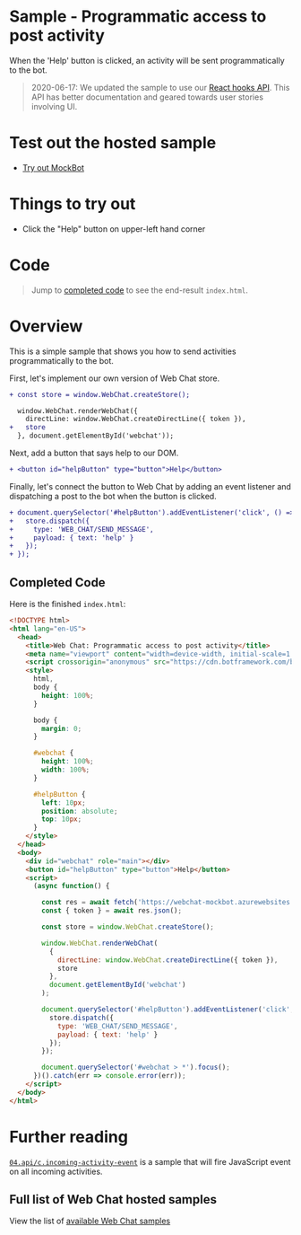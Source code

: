 # Sample - Programmatic access to post activity

When the 'Help' button is clicked, an activity will be sent programmatically to the bot.

> 2020-06-17: We updated the sample to use our [React hooks API](https://github.com/microsoft/BotFramework-WebChat/blob/master/docs/HOOKS.md). This API has better documentation and geared towards user stories involving UI.

# Test out the hosted sample

-  [Try out MockBot](https://microsoft.github.io/BotFramework-WebChat/04.api/d.post-activity-event)

# Things to try out

-  Click the "Help" button on upper-left hand corner

# Code

> Jump to [completed code](#completed-code) to see the end-result `index.html`.

# Overview

This is a simple sample that shows you how to send activities programmatically to the bot.

First, let's implement our own version of Web Chat store.

```diff
+ const store = window.WebChat.createStore();

  window.WebChat.renderWebChat({
    directLine: window.WebChat.createDirectLine({ token }),
+   store
  }, document.getElementById('webchat'));
```

Next, add a button that says help to our DOM.

```diff
+ <button id="helpButton" type="button">Help</button>
```

Finally, let's connect the button to Web Chat by adding an event listener and dispatching a post to the bot when the button is clicked.

```diff
+ document.querySelector('#helpButton').addEventListener('click', () => {
+   store.dispatch({
+     type: 'WEB_CHAT/SEND_MESSAGE',
+     payload: { text: 'help' }
+   });
+ });
```

## Completed Code

Here is the finished `index.html`:

<!-- prettier-ignore-start -->
```html
<!DOCTYPE html>
<html lang="en-US">
  <head>
    <title>Web Chat: Programmatic access to post activity</title>
    <meta name="viewport" content="width=device-width, initial-scale=1.0" />
    <script crossorigin="anonymous" src="https://cdn.botframework.com/botframework-webchat/latest/webchat.js"></script>
    <style>
      html,
      body {
        height: 100%;
      }

      body {
        margin: 0;
      }

      #webchat {
        height: 100%;
        width: 100%;
      }

      #helpButton {
        left: 10px;
        position: absolute;
        top: 10px;
      }
    </style>
  </head>
  <body>
    <div id="webchat" role="main"></div>
    <button id="helpButton" type="button">Help</button>
    <script>
      (async function() {

        const res = await fetch('https://webchat-mockbot.azurewebsites.net/directline/token', { method: 'POST' });
        const { token } = await res.json();

        const store = window.WebChat.createStore();

        window.WebChat.renderWebChat(
          {
            directLine: window.WebChat.createDirectLine({ token }),
            store
          },
          document.getElementById('webchat')
        );

        document.querySelector('#helpButton').addEventListener('click', () => {
          store.dispatch({
            type: 'WEB_CHAT/SEND_MESSAGE',
            payload: { text: 'help' }
          });
        });

        document.querySelector('#webchat > *').focus();
      })().catch(err => console.error(err));
    </script>
  </body>
</html>
```
<!-- prettier-ignore-end -->

# Further reading

[`04.api/c.incoming-activity-event`](https://github.com/microsoft/BotFramework-WebChat/tree/master/samples/15.a.incoming-activity-event) is a sample that will fire JavaScript event on all incoming activities.

## Full list of Web Chat hosted samples

View the list of [available Web Chat samples](https://github.com/microsoft/BotFramework-WebChat/tree/master/samples)

